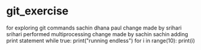 # git_exercise
for exploring git commands
sachin dhana paul
change made by srihari
srihari performed multiprocessing
change made by sachin
sachin adding print statement
while true:
        print("running endless")
for i in range(10):
    print(i)
